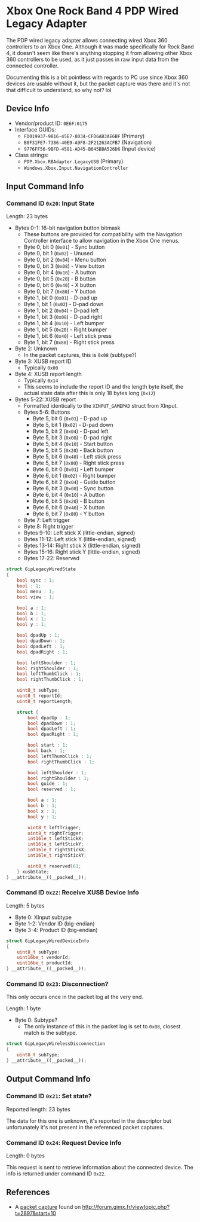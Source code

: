 # Xbox One Rock Band 4 PDP Wired Legacy Adapter

The PDP wired legacy adapter allows connecting wired Xbox 360 controllers to an Xbox One. Although it was made specifically for Rock Band 4, it doesn't seem like there's anything stopping it from allowing other Xbox 360 controllers to be used, as it just passes in raw input data from the connected controller.

Documenting this is a bit pointless with regards to PC use since Xbox 360 devices are usable without it, but the packet capture was there and it's not that difficult to understand, so why not? lol

## Device Info

- Vendor/product ID: `0E6F:0175`
- Interface GUIDs:
  - `FD019937-9816-45E7-8034-CFD6AB3AE6BF` (Primary)
  - `B8F31FE7-7386-40E9-A9F8-2F21263ACFB7` (Navigation)
  - `9776FF56-9BFD-4581-AD45-B645BBA526D6` (Input device)
- Class strings:
  - `PDP.Xbox.RBAdapter.LegacyUSB` (Primary)
  - `Windows.Xbox.Input.NavigationController`

## Input Command Info

### Command ID `0x20`: Input State

Length: 23 bytes

- Bytes 0-1: 16-bit navigation button bitmask
  - These buttons are provided for compatibility with the Navigation Controller interface to allow navigation in the Xbox One menus.
  - Byte 0, bit 0 (`0x01`) - Sync button
  - Byte 0, bit 1 (`0x02`) - Unused
  - Byte 0, bit 2 (`0x04`) - Menu button
  - Byte 0, bit 3 (`0x08`) - View button
  - Byte 0, bit 4 (`0x10`) - A button
  - Byte 0, bit 5 (`0x20`) - B button
  - Byte 0, bit 6 (`0x40`) - X button
  - Byte 0, bit 7 (`0x80`) - Y button
  - Byte 1, bit 0 (`0x01`) - D-pad up
  - Byte 1, bit 1 (`0x02`) - D-pad down
  - Byte 1, bit 2 (`0x04`) - D-pad left
  - Byte 1, bit 3 (`0x08`) - D-pad right
  - Byte 1, bit 4 (`0x10`) - Left bumper
  - Byte 1, bit 5 (`0x20`) - Right bumper
  - Byte 1, bit 6 (`0x40`) - Left stick press
  - Byte 1, bit 7 (`0x80`) - Right stick press
- Byte 2: Unknown
  - In the packet captures, this is `0x08` (subtype?)
- Byte 3: XUSB report ID
  - Typically `0x00`
- Byte 4: XUSB report length
  - Typically `0x14`
  - This seems to include the report ID and the length byte itself, the actual state data after this is only 18 bytes long (`0x12`)
- Bytes 5-22: XUSB report
  - Formatted identically to the `XINPUT_GAMEPAD` struct from XInput.
  - Bytes 5-6: Buttons
    - Byte 5, bit 0 (`0x01`) - D-pad up
    - Byte 5, bit 1 (`0x02`) - D-pad down
    - Byte 5, bit 2 (`0x04`) - D-pad left
    - Byte 5, bit 3 (`0x08`) - D-pad right
    - Byte 5, bit 4 (`0x10`) - Start button
    - Byte 5, bit 5 (`0x20`) - Back button
    - Byte 5, bit 6 (`0x40`) - Left stick press
    - Byte 5, bit 7 (`0x80`) - Right stick press
    - Byte 6, bit 0 (`0x01`) - Left bumper
    - Byte 6, bit 1 (`0x02`) - Right bumper
    - Byte 6, bit 2 (`0x04`) - Guide button
    - Byte 6, bit 3 (`0x08`) - Sync button
    - Byte 6, bit 4 (`0x10`) - A button
    - Byte 6, bit 5 (`0x20`) - B button
    - Byte 6, bit 6 (`0x40`) - X button
    - Byte 6, bit 7 (`0x80`) - Y button
  - Byte 7: Left trigger
  - Byte 8: Right trigger
  - Bytes 9-10: Left stick X (little-endian, signed)
  - Bytes 11-12: Left stick Y (little-endian, signed)
  - Bytes 13-14: Right stick X (little-endian, signed)
  - Bytes 15-16: Right stick Y (little-endian, signed)
  - Bytes 17-22: Reserved

```cpp
struct GipLegacyWiredState
{
    bool sync : 1;
    bool : 1;
    bool menu : 1;
    bool view : 1;

    bool a : 1;
    bool b : 1;
    bool x : 1;
    bool y : 1;

    bool dpadUp : 1;
    bool dpadDown : 1;
    bool dpadLeft : 1;
    bool dpadRight : 1;

    bool leftShoulder : 1;
    bool rightShoulder : 1;
    bool leftThumbClick : 1;
    bool rightThumbClick : 1;

    uint8_t subType;
    uint8_t reportId;
    uint8_t reportLength;

    struct {
        bool dpadUp : 1;
        bool dpadDown : 1;
        bool dpadLeft : 1;
        bool dpadRight : 1;

        bool start : 1;
        bool back : 1;
        bool leftThumbClick : 1;
        bool rightThumbClick : 1;

        bool leftShoulder : 1;
        bool rightShoulder : 1;
        bool guide : 1;
        bool reserved : 1;

        bool a : 1;
        bool b : 1;
        bool x : 1;
        bool y : 1;

        uint8_t leftTrigger;
        uint8_t rightTrigger;
        int16le_t leftStickX;
        int16le_t leftStickY;
        int16le_t rightStickX;
        int16le_t rightStickY;

        uint8_t reserved[6];
    } xusbState;
} __attribute__((__packed__));
```

### Command ID `0x22`: Receive XUSB Device Info

Length: 5 bytes

- Byte 0: XInput subtype
- Byte 1-2: Vendor ID (big-endian)
- Byte 3-4: Product ID (big-endian)

```cpp
struct GipLegacyWiredDeviceInfo
{
    uint8_t subType;
    uint16be_t vendorId;
    uint16be_t productId;
} __attribute__((__packed__));
```

### Command ID `0x23`: Disconnection?

This only occurs once in the packet log at the very end.

Length: 1 byte

- Byte 0: Subtype?
  - The only instance of this in the packet log is set to `0x08`, closest match is the subtype.

```cpp
struct GipLegacyWirelessDisconnection
{
    uint8_t subType;
} __attribute__((__packed__));
```

## Output Command Info

### Command ID `0x21`: Set state? 

Reported length: 23 bytes

The data for this one is unknown, it's reported in the descriptor but unfortunately it's not present in the referenced packet captures.

### Command ID `0x24`: Request Device Info

Length: 0 bytes

This request is sent to retrieve information about the connected device. The info is returned under command ID `0x22`.

## References

- A [packet capture](https://www.dropbox.com/s/465dln4zr3wn1pa/USB%20captures.zip) found on http://forum.gimx.fr/viewtopic.php?t=2897&start=10
